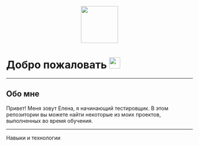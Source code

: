 <div id="header" align="center">
  <img src="https://media.giphy.com/media/M9gbBd9nbDrOTu1Mqx/giphy.gif" width="100"/>
</div>

<img src="https://komarev.com/ghpvc/?username=Elena-Rakohaya-username&style=flat-square&color=blue" alt=""/>
<h1>
  Добро пожаловать
  <img src="https://media.giphy.com/media/hvRJCLFzcasrR4ia7z/giphy.gif" width="30px"/>
</h1>

---
## Обо мне

Привет! Меня зовут Елена, я начинающий тестировщик.
В этом репозитории вы можете найти некоторые из моих проектов, выполненных во время обучения.

---

Навыки и технологии
